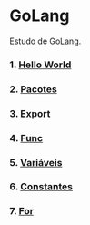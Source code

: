 # GoLang

Estudo de GoLang.

### 1. [Hello World](./Hello%20World/README.md)
### 2. [Pacotes](./Packages/README.md)
### 3. [Export](./Export/README.md)
### 4. [Func](./Func/README.md)
### 5. [Variáveis](./Variaveis/)
### 6. [Constantes](./Constantes/README.md)
### 7. [For](./For/README.md)